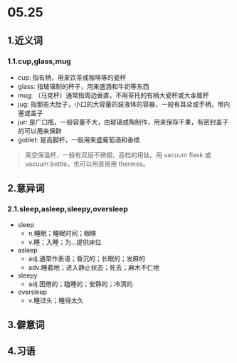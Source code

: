 # 05.25

## 1.近义词

### 1.1.cup,glass,mug

- cup: 指有柄，用来饮茶或咖啡等的瓷杯
- glass: 指玻璃制的杯子，用来盛酒和牛奶等东西
- mug: （马克杯）通常指周边垂直，不用茶托的有柄大瓷杯或大金属杯
- jug: 指那些大肚子，小口的大容量的装液体的容器，一般有耳朵或手柄，带内塞或盖子
- jur: 是广口瓶，一般容量不大，由玻璃或陶制作，用来保存干果，有密封盖子的可以用来保鲜
- goblet: 是高脚杯，一般用来盛葡萄酒和香槟

> 真空保温杯，一般有双层不锈钢，高档的用钛。用 vacuum flask 或 vacuum bottle，也可以用直接用 thermos。

## 2.意异词

### 2.1.sleep,asleep,sleepy,oversleep

- sleep
  - n.睡眠；睡眠时间；眼眵
  - v.睡；入睡；为…提供床位
- asleep
  - adj.通常作表语；昏沉的；长眠的；发麻的
  - adv.睡着地；进入静止状态；死去；麻木不仁地
- sleepy
  - adj.困倦的；瞌睡的；安静的；冷清的
- oversleep
  - v.睡过头；睡得太久

## 3.僻意词

## 4.习语
